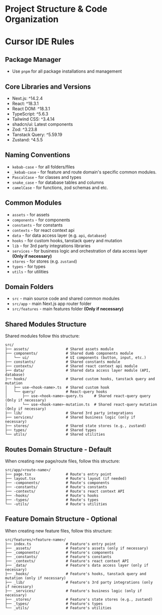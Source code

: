 # Project Structure & Code Organization
# Cursor IDE Rules

## Package Manager
- Use `pnpm` for all package installations and management

## Core Libraries and Versions
- Next.js: ^14.2.4
- React: ^18.3.1
- React DOM: ^18.3.1
- TypeScript: ^5.6.3
- Tailwind CSS: ^3.4.14
- shadcn/ui: Latest components
- Zod: ^3.23.8
- Tanstack Query: ^5.59.19
- Zustand: ^4.5.5

## Naming Conventions
- `kebab-case` - for all folders/files
- `_kebab-case` - for feature and route domain's specific common modules.
- `PascalCase` - for classes and types
- `snake_case` - for database tables and columns
- `camelCase` - for functions, zod schemas and etc.

## Common Modules
- `assets` - for assets
- `components` - for components
- `constants` - for constants
- `contexts` - for react context api
- `data` - for data access layer (e.g. `api`, `database`)
- `hooks` - for custom hooks, tanstack query and mutation
- `lib` - for 3rd party integrations libraries
- `services` - for business logic and orchestration of data access layer **(Only if necessary)**
- `stores` - for stores (e.g. `zustand`)
- `types` - for types
- `utils` - for utilities
  
## Domain Folders
- `src` - main source code and shared common modules
- `src/app` - main Next.js app router folder
- `src/features` - main features folder **(Only if necessary)**

## Shared Modules Structure
Shared modules follow this structure:

```
src/
├── assets/                 # Shared assets module
├── components/             # Shared dumb components module
│   └── ui/                 # UI components (button, input, etc.)
├── constants/              # Shared constants module
├── contexts/               # Shared react context api module
├── data/                   # Shared data access layer module (API, database)
├── hooks/                  # Shared custom hooks, tanstack query and mutation
│   ├── use-<hook-name>.ts  # Shared custom hook
│   └── query/              # React-query hooks
│       ├── use-<hook-name>-query.ts     # Shared react-query query (Only if necessary)
│       └── use-<hook-name>-mutation.ts  # Shared react-query mutation (Only if necessary)
├── lib/                    # Shared 3rd party integrations
├── services/               # Shared business logic (only if necessary)
├── stores/                 # Shared state stores (e.g., zustand)
├── types/                  # Shared types
└── utils/                  # Shared utilities
```

## Routes Domain Structure - Default
When creating new page/route files, follow this structure:

```
src/app/<route-name>/
├── page.tsx                # Route's entry point
├── layout.tsx              # Route's layout (if needed)
├── -components/            # Route's components
├── -constants/             # Route's constants
├── -contexts/              # Route's react context API
├── -hooks/                 # Route's hooks
├── -types/                 # Route's types
└── -utils/                 # Route's utilities
```

## Feature Domain Structure - Optional
When creating new feature files, follow this structure:

```
src/features/<feature-name>/
├── index.ts                # Feature's entry point
├── _assets/                # Feature's assets (only if necessary)
├── _components/            # Feature's components
├── _constants/             # Feature's constants
├── _contexts/              # Feature's react context API
├── _data/                  # Feature's data access layer (only if necessary)
├── _hooks/                 # Feature's hooks, tanstack query and mutation (only if necessary)
├── _lib/                   # Feature's 3rd party integrations (only if necessary)
├── _services/              # Feature's business logic (only if necessary)
├── _stores/                # Feature's state stores (e.g., zustand)
├── _types/                 # Feature's types
└── _utils/                 # Feature's utilities
```